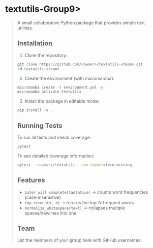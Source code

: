 # textutils-Group9>
> A small collaborative Python package that provides simple text utilities.
>
> ## Installation
>
>1. Clone the repository:
>   ```bash
>   git clone https://github.com/<owner>/textutils-<team>.git
>   cd textutils-<team>
>```
>
>
>2. Create the environment (with micromamba):
>
>   ```bash
>   micromamba create -f environment.yml -y
>   micromamba activate textutils
>   ```
>
>3. Install the package in editable mode:
>
>   ```bash
>   pip install -e .
>   ```
>
>## Running Tests
>
>To run all tests and check coverage:
>
>```bash
>pytest
>```
>
>To see detailed coverage information:
>
>```bash
>pytest --cov=src/textutils --cov-report=term-missing
>```
>
>## Features
>
>* `Later will complete(tantative)` → counts word frequencies (case-insensitive)
>* `top_n(counts, n)` → returns the top-N frequent words
>* `normalize_whitespace(text)` → collapses multiple spaces/newlines into one
>
>## Team
>
>List the members of your group here with GitHub usernames.


<div class="alert alert-success">
